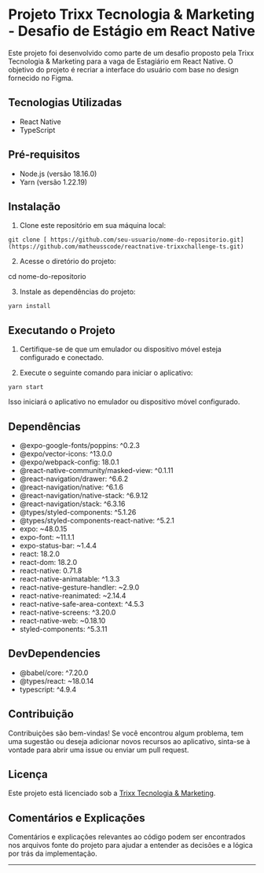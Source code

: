 # Projeto Trixx Tecnologia & Marketing - Desafio de Estágio em React Native

Este projeto foi desenvolvido como parte de um desafio proposto pela Trixx Tecnologia & Marketing para a vaga de Estagiário em React Native. O objetivo do projeto é recriar a interface do usuário com base no design fornecido no Figma.

## Tecnologias Utilizadas

- React Native
- TypeScript

## Pré-requisitos

- Node.js (versão 18.16.0)
- Yarn (versão 1.22.19)

## Instalação

1. Clone este repositório em sua máquina local:

```git
git clone [ https://github.com/seu-usuario/nome-do-repositorio.git](https://github.com/matheusscode/reactnative-trixxchallenge-ts.git)
```

2. Acesse o diretório do projeto:

cd nome-do-repositorio

3. Instale as dependências do projeto:

```shell
yarn install
```

## Executando o Projeto

1. Certifique-se de que um emulador ou dispositivo móvel esteja configurado e conectado.

2. Execute o seguinte comando para iniciar o aplicativo:

```shell
yarn start
```

Isso iniciará o aplicativo no emulador ou dispositivo móvel configurado.

## Dependências

- @expo-google-fonts/poppins: ^0.2.3
- @expo/vector-icons: ^13.0.0
- @expo/webpack-config: 18.0.1
- @react-native-community/masked-view: ^0.1.11
- @react-navigation/drawer: ^6.6.2
- @react-navigation/native: ^6.1.6
- @react-navigation/native-stack: ^6.9.12
- @react-navigation/stack: ^6.3.16
- @types/styled-components: ^5.1.26
- @types/styled-components-react-native: ^5.2.1
- expo: ~48.0.15
- expo-font: ~11.1.1
- expo-status-bar: ~1.4.4
- react: 18.2.0
- react-dom: 18.2.0
- react-native: 0.71.8
- react-native-animatable: ^1.3.3
- react-native-gesture-handler: ~2.9.0
- react-native-reanimated: ~2.14.4
- react-native-safe-area-context: ^4.5.3
- react-native-screens: ^3.20.0
- react-native-web: ~0.18.10
- styled-components: ^5.3.11

## DevDependencies

- @babel/core: ^7.20.0
- @types/react: ~18.0.14
- typescript: ^4.9.4


## Contribuição

Contribuições são bem-vindas! Se você encontrou algum problema, tem uma sugestão ou deseja adicionar novos recursos ao aplicativo, sinta-se à vontade para abrir uma issue ou enviar um pull request.

## Licença

Este projeto está licenciado sob a [Trixx Tecnologia & Marketing](link-para-licenca).

## Comentários e Explicações

Comentários e explicações relevantes ao código podem ser encontrados nos arquivos fonte do projeto para ajudar a entender as decisões e a lógica por trás da implementação.

---

